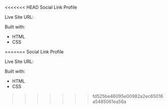 <<<<<<< HEAD
Social Link Profile 

Live Site URL:

Built with:
- HTML
- CSS
  
  
=======
Social Link Profile 

Live Site URL:

Built with:
- HTML
- CSS
  
  
>>>>>>> fd525be46095e00982a2ec65016a5485061ea56a

